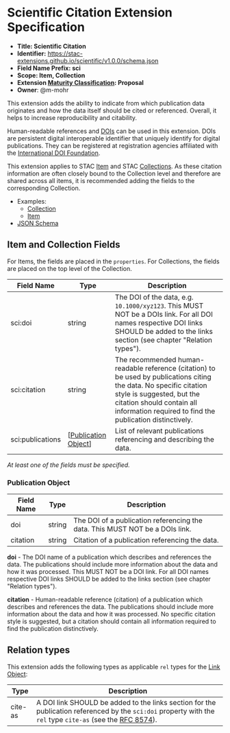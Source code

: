 # Scientific Citation Extension Specification

- **Title: Scientific Citation**
- **Identifier:** <https://stac-extensions.github.io/scientific/v1.0.0/schema.json>
- **Field Name Prefix: sci**
- **Scope: Item, Collection**
- **Extension [Maturity Classification](https://github.com/radiantearth/stac-spec/tree/master/README.md#extension-maturity): Proposal**
- **Owner**: @m-mohr

This extension adds the ability to indicate from which publication data originates and how
the data itself should be cited or referenced. Overall, it helps to increase reproducibility and citability.

Human-readable references and [DOIs](https://www.doi.org/) can be used in this extension. DOIs are
persistent digital interoperable identifier that uniquely identify for digital publications. They
can be registered at registration agencies affiliated with the
[International DOI Foundation](https://www.doi.org/).

This extension applies to STAC [Item](https://github.com/radiantearth/stac-spec/tree/master/item-spec/item-spec.md)
and STAC [Collections](https://github.com/radiantearth/stac-spec/tree/master/collection-spec/collection-spec.md).
As these citation information are often closely bound to the Collection level and therefore are shared across all items,
it is recommended adding the fields to the corresponding Collection.

- Examples:
  - [Collection](examples/collection.json)
  - [Item](examples/item.json)
- [JSON Schema](json-schema/schema.json)

## Item and Collection Fields

For Items, the fields are placed in the `properties`. For Collections, the fields are placed on the top level of the Collection.

| Field Name       | Type                 | Description |
| ---------------- | -------------------- | ----------- |
| sci:doi          | string               | The DOI of the data, e.g. `10.1000/xyz123`. This MUST NOT be a DOIs link. For all DOI names respective DOI links SHOULD be added to the links section (see chapter "Relation types"). |
| sci:citation     | string               | The recommended human-readable reference (citation) to be used by publications citing the data. No specific citation style is suggested, but the citation should contain all information required to find the publication distinctively. |
| sci:publications | [[Publication Object](#publication-object)] | List of relevant publications referencing and describing the data. |

*At least one of the fields must be specified.*

### Publication Object

| Field Name | Type   | Description |
| ---------- | ------ | ----------- |
| doi        | string | The DOI of a publication referencing the data. This MUST NOT be a DOIs link. |
| citation   | string | Citation of a publication referencing the data. |

**doi** - The DOI name of a publication which describes and references the data. The publications
should include more information about the data and how it was processed. This MUST NOT be a DOI
link. For all DOI names respective DOI links SHOULD be added to the links section
(see chapter "Relation types").

**citation** - Human-readable reference (citation) of a publication which describes and references
the data. The publications should include more information about the data and how it was
processed. No specific citation style is suggested, but a citation should contain all information
required to find the publication distinctively.

## Relation types

This extension adds the following types as applicable `rel` types for the 
[Link Object](https://github.com/radiantearth/stac-spec/tree/master/item-spec/item-spec.md#link-object):

| Type    | Description |
| ------- | ----------- |
| cite-as | A DOI link SHOULD be added to the links section for the publication referenced by the `sci:doi` property with the `rel` type `cite-as` (see the [RFC 8574](https://tools.ietf.org/html/rfc8574)). |
